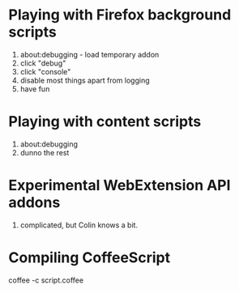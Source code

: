 # Playing with Firefox background scripts
1. about:debugging - load temporary addon
2. click "debug"
3. click "console"
4. disable most things apart from logging
5. have fun


# Playing with content scripts
1. about:debugging
2. dunno the rest

# Experimental WebExtension API addons
1. complicated, but Colin knows a bit.


# Compiling CoffeeScript
coffee -c script.coffee
